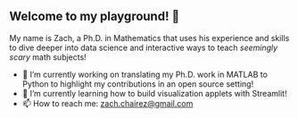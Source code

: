 ## Welcome to my playground! 👋

My name is Zach, a Ph.D. in Mathematics that uses his experience and skills to dive deeper into data science and interactive ways to teach *seemingly scary* math subjects! 

- 🔭 I’m currently working on translating my Ph.D. work in MATLAB to Python to highlight my contributions in an open source setting!
- 🌱 I’m currently learning how to build visualization applets with Streamlit!
- 📫 How to reach me: zach.chairez@gmail.com

<!--
**zach-chairez/zach-chairez** is a ✨ _special_ ✨ repository because its `README.md` (this file) appears on your GitHub profile.

Here are some ideas to get you started:

- 🔭 I’m currently working on ...
- 🌱 I’m currently learning ...
- 👯 I’m looking to collaborate on ...
- 🤔 I’m looking for help with ...
- 💬 Ask me about ...
- 📫 How to reach me: ...
- 😄 Pronouns: ...
- ⚡ Fun fact: ...
-->
